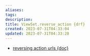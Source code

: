 ```yaml
---
aliases: 
tags: 
description:
title: ViewSet.reverse_action {drf}
created: 2023-07-31T04:33:04
updated: 2023-07-31T04:33:28
---
```

- [reversing action urls {doc}](https://www.django-rest-framework.org/api-guide/viewsets/#reversing-action-urls)
